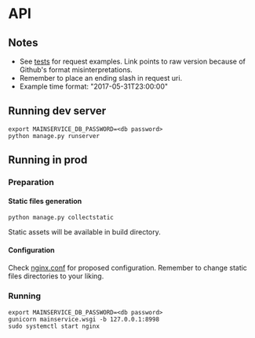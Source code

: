 # API

## Notes
* See [tests](https://raw.githubusercontent.com/lajonss/sius-mainservice/master/tests.rest) for request examples. Link points to raw version because of Github's format misinterpretations.
* Remember to place an ending slash in request uri.
* Example time format: "2017-05-31T23:00:00"

## Running dev server
```
export MAINSERVICE_DB_PASSWORD=<db password>
python manage.py runserver
```

## Running in prod
### Preparation
#### Static files generation
```
python manage.py collectstatic
```
Static assets will be available in build directory.
#### Configuration
Check [nginx.conf](./nginx.conf) for proposed configuration. Remember to change static files directories to your liking.
### Running
```
export MAINSERVICE_DB_PASSWORD=<db password>
gunicorn mainservice.wsgi -b 127.0.0.1:8998
sudo systemctl start nginx
```
